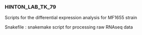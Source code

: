 ### HINTON_LAB_TK_79

Scripts for the differential expression analysis for MF1655 strain

Snakefile : snakemake script for processing raw RNAseq data 
